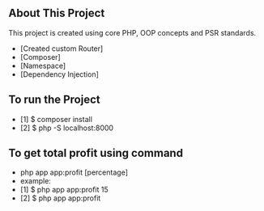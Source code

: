 
## About This Project

This project is created using core PHP, OOP concepts and PSR standards.

- [Created custom Router]
- [Composer]
- [Namespace]
- [Dependency Injection]

## To run the Project

- [1] $ composer install
- [2] $ php -S localhost:8000

## To get total profit using command

- php app app:profit [percentage]
- example: 
- [1] $ php app app:profit 15
- [2] $ php app app:profit 
